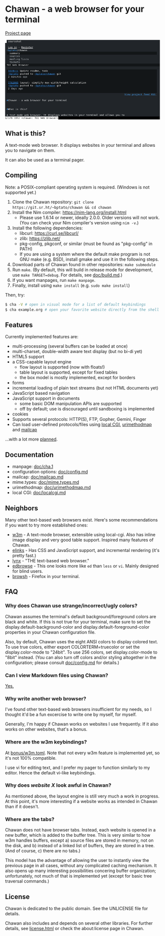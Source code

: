 # Chawan - a web browser for your terminal

[Project page](https://sr.ht/~bptato/chawan)

![Screenshot of Chawan displaying its SourceHut page](doc/showcase.png)

## What is this?

A text-mode web browser. It displays websites in your terminal and allows
you to navigate on them.

It can also be used as a terminal pager.

## Compiling

Note: a POSIX-compliant operating system is required. (Windows is not
supported yet.)

1. Clone the Chawan repository:
   `git clone https://git.sr.ht/~bptato/chawan && cd chawan`
2. Install the Nim compiler: <https://nim-lang.org/install.html>
	* Please use 1.6.14 or newer, ideally 2.0.0. Older versions will
	  not work. (You can check your Nim compiler's version using `nim -v`.)
3. Install the following dependencies:
	* libcurl: <https://curl.se/libcurl/>
	* zlib: <https://zlib.net/>
	* pkg-config, pkgconf, or similar (must be found as "pkg-config"
	  in PATH)
	* If you are using a system where the default make program is not
	  GNU make (e.g. BSD), install gmake and use it in the following steps.
4. Download parts of Chawan found in other repositories: `make submodule`
5. Run `make`. (By default, this will build in release mode for development,
   use `make TARGET=debug`. For details, see [doc/build.md](doc/build.md).)
6. If you want manpages, run `make manpage`.
7. Finally, install using `make install` (e.g. `sudo make install`)

Then, try:

```bash
$ cha -V # open in visual mode for a list of default keybindings
$ cha example.org # open your favorite website directly from the shell
```

## Features

Currently implemented features are:

* multi-processing (several buffers can be loaded at once)
* multi-charset, double-width aware text display (but no bi-di yet)
* HTML5 support
* a CSS-capable layout engine
	* flow layout is supported (now with floats!)
	* table layout is supported, except for fixed tables
	* the box model is mostly implemented, except for borders
* forms
* incremental loading of plain text streams (but not HTML documents yet)
* JavaScript based navigation
* JavaScript support in documents
	* some basic DOM manipulation APIs are supported
	* off by default; use is discouraged until sandboxing is
	  implemented
* cookies
* Supports several protocols: HTTP(S), FTP, Gopher, Gemini, Finger
* Can load user-defined protocols/files using [local CGI](doc/localcgi.md),
  [urimethodmap](doc/urimethodmap.md) and [mailcap](doc/mailcap.md)

...with a lot more [planned](todo).

## Documentation

* manpage: [doc/cha.1](doc/cha.1)
* configuration options: [doc/config.md](doc/config.md)
* mailcap: [doc/mailcap.md](doc/mailcap.md)
* mime.types: [doc/mime.types.md](doc/mime.types.md)
* urimethodmap: [doc/urimethodmap.md](doc/urimethodmap.md)
* local CGI: [doc/localcgi.md](doc/localcgi.md)

## Neighbors

Many other text-based web browsers exist. Here's some recommendations if you
want to try more established ones:

* [w3m](https://github.com/tats/w3m) - A text-mode browser, extensible using
  local-cgi. Also has inline image display and very good table support.
  Inspired many features of Chawan.
* [elinks](https://github.com/rkd77/elinks) - Has CSS and JavaScript support,
  and incremental rendering (it's pretty fast.)
* [lynx](https://lynx.invisible-island.net/) - "THE text-based web browser."
* [edbrowse](http://edbrowse.org/) - This one looks more like `ed` than
  `less` or `vi`. Mainly designed for blind users.
* [browsh](https://www.brow.sh/) - Firefox in your terminal.

## FAQ

### Why does Chawan use strange/incorrect/ugly colors?

Chawan assumes the terminal's default background/foreground colors are
black and white. If this is not true for your terminal, make sure to set
the display.default-background-color and display.default-foreground-color
properties in your Chawan configuration file.

Also, by default, Chawan uses the eight ANSI colors to display colored
text. To use true colors, either export COLORTERM=truecolor or set the
display.color-mode to "24bit". To use 256 colors, set display.color-mode to
"8bit" instead. (You can also turn off colors and/or styling altogether in
the configuration; please consult [doc/config.md](doc/config.md) for details.)

### Can I view Markdown files using Chawan?

[Yes.](doc/mailcap.md)

### Why write another web browser?

I've found other text-based web browsers insufficient for my needs, so
I thought it'd be a fun excercise to write one by myself, for myself.

Generally, I'm happy if Chawan works on websites I use frequently. If it
also works on other websites, that's a bonus.

### Where are the w3m keybindings?

At [bonus/w3m.toml](bonus/w3m.toml). Note that not every w3m feature is
implemented yet, so it's not 100% compatible.

I use vi for editing text, and I prefer my pager to function similarly to
my editor. Hence the default vi-like keybindings.

### Why does *website X* look awful in Chawan?

As mentioned above, the layout engine is still very much a work in progress. At
this point, it's more interesting if a website works as intended in Chawan
than if it doesn't.

### Where are the tabs?

Chawan does not have browser tabs. Instead, each website is opened in a new
buffer, which is added to the buffer tree. This is very similar to how w3m
handles buffers, except a) source files are stored in memory, not on the disk,
and b) instead of a linked list of buffers, they are stored in a tree. (And
of course, c) there are no tabs.)

This model has the advantage of allowing the user to instantly view the
previous page in all cases, without any complicated caching mechanism. It
also opens up many interesting possibilities concering buffer organization;
unfortunately, not much of that is implemented yet (except for basic tree
traversal commands.)

## License

Chawan is dedicated to the public domain. See the UNLICENSE file for details.

Chawan also includes and depends on several other libraries. For further
details, see [license.html](res/license.html) or check the about:license
page in Chawan.
